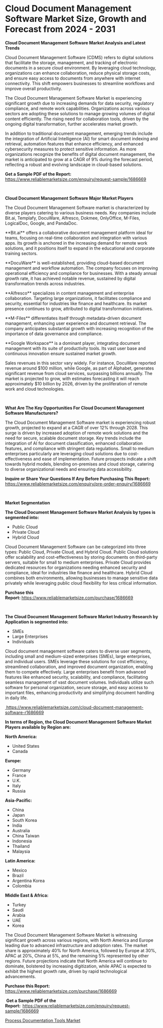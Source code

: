 <p><h1>Cloud Document Management Software Market Size, Growth and Forecast from 2024 - 2031</h1></p><p><strong>Cloud Document Management Software Market Analysis and Latest Trends</strong></p>
<p><p>Cloud Document Management Software (CDMS) refers to digital solutions that facilitate the storage, management, and tracking of electronic documents in a secure cloud environment. By leveraging cloud technology, organizations can enhance collaboration, reduce physical storage costs, and ensure easy access to documents from anywhere with internet connectivity. This shift empowers businesses to streamline workflows and improve overall productivity.</p><p>The Cloud Document Management Software Market is experiencing significant growth due to increasing demands for data security, regulatory compliance, and remote work capabilities. Organizations across various sectors are adopting these solutions to manage growing volumes of digital content efficiently. The rising need for collaboration tools, driven by the ongoing digital transformation, further accelerates market growth.</p><p>In addition to traditional document management, emerging trends include the integration of Artificial Intelligence (AI) for smart document indexing and retrieval, automation features that enhance efficiency, and enhanced cybersecurity measures to protect sensitive information. As more organizations recognize the benefits of digital document management, the market is anticipated to grow at a CAGR of 9% during the forecast period, reflecting a robust and evolving landscape in cloud-based solutions.</p></p>
<p><strong>Get a Sample PDF of the Report:&nbsp;</strong> <a href="https://www.reliablemarketsize.com/enquiry/request-sample/1686669?utm_campaign=1103&utm_medium=2&utm_source=Github&utm_content=ia&utm_term=31122024&utm_id=cloud-document-management-software">https://www.reliablemarketsize.com/enquiry/request-sample/1686669</a></p>
<p>&nbsp;</p>
<p><strong>Cloud Document Management Software Major Market Players</strong></p>
<p><p>The Cloud Document Management Software market is characterized by diverse players catering to various business needs. Key companies include Bit.ai, Templafy, DocuWare, Alfresco, Dokmee, OnlyOffice, M-Files, LogicalDoc, Google, and PandaDoc.</p><p>**Bit.ai** offers a collaborative document management platform ideal for teams, focusing on real-time collaboration and integration with various apps. Its growth is anchored in the increasing demand for remote work solutions, and it positions itself to expand in the educational and corporate training sectors.</p><p>**DocuWare** is well-established, providing cloud-based document management and workflow automation. The company focuses on improving operational efficiency and compliance for businesses. With a steady annual growth rate, it has achieved notable revenue, sustained by digital transformation trends across industries.</p><p>**Alfresco** specializes in content management and enterprise collaboration. Targeting large organizations, it facilitates compliance and security, essential for industries like finance and healthcare. Its market presence continues to grow, attributed to digital transformation initiatives.</p><p>**M-Files** differentiates itself through metadata-driven document management, enhancing user experience and document retrieval. The company anticipates substantial growth with increasing recognition of the importance of data governance and compliance.</p><p>**Google Workspace** is a dominant player, integrating document management with its suite of productivity tools. Its vast user base and continuous innovation ensure sustained market growth.</p><p>Sales revenues in this sector vary widely. For instance, DocuWare reported revenue around $100 million, while Google, as part of Alphabet, generates significant revenue from cloud services, surpassing billions annually. The market is projected to grow, with estimates forecasting it will reach approximately $10 billion by 2026, driven by the proliferation of remote work and cloud technologies.</p></p>
<p>&nbsp;</p>
<p><strong>What Are The Key Opportunities For Cloud Document Management Software Manufacturers?</strong></p>
<p><p>The Cloud Document Management Software market is experiencing robust growth, projected to expand at a CAGR of over 12% through 2028. This surge is driven by increased adoption of remote work solutions and the need for secure, scalable document storage. Key trends include the integration of AI for document classification, enhanced collaboration features, and compliance with stringent data regulations. Small to medium enterprises particularly are leveraging cloud solutions due to cost-effectiveness and ease of implementation. Future prospects indicate a shift towards hybrid models, blending on-premises and cloud storage, catering to diverse organizational needs and ensuring data accessibility.</p></p>
<p><strong>Inquire or Share Your Questions If Any Before Purchasing This Report:</strong> <a href="https://www.reliablemarketsize.com/enquiry/pre-order-enquiry/1686669?utm_campaign=1103&utm_medium=2&utm_source=Github&utm_content=ia&utm_term=31122024&utm_id=cloud-document-management-software">https://www.reliablemarketsize.com/enquiry/pre-order-enquiry/1686669</a></p>
<p>&nbsp;</p>
<p><strong>Market Segmentation</strong></p>
<p><strong>The Cloud Document Management Software Market Analysis by types is segmented into:</strong></p>
<p><ul><li>Public Cloud</li><li>Private Cloud</li><li>Hybrid Cloud</li></ul></p>
<p><p>Cloud Document Management Software can be categorized into three types: Public Cloud, Private Cloud, and Hybrid Cloud. Public Cloud solutions offer scalability and cost-effectiveness by storing documents on third-party servers, suitable for small to medium enterprises. Private Cloud provides dedicated resources for organizations needing enhanced security and compliance, ideal for industries like finance and healthcare. Hybrid Cloud combines both environments, allowing businesses to manage sensitive data privately while leveraging public cloud flexibility for less critical information.</p></p>
<p><strong>Purchase this Report:&nbsp;</strong><a href="https://www.reliablemarketsize.com/purchase/1686669?utm_campaign=1103&utm_medium=2&utm_source=Github&utm_content=ia&utm_term=31122024&utm_id=cloud-document-management-software">https://www.reliablemarketsize.com/purchase/1686669</a></p>
<p>&nbsp;</p>
<p><strong>The Cloud Document Management Software Market Industry Research by Application is segmented into:</strong></p>
<p><ul><li>SMEs</li><li>Large Enterprises</li><li>Individuals</li></ul></p>
<p><p>Cloud document management software caters to diverse user segments, including small and medium-sized enterprises (SMEs), large enterprises, and individual users. SMEs leverage these solutions for cost efficiency, streamlined collaboration, and improved document organization, enabling them to compete effectively. Large enterprises benefit from advanced features like enhanced security, scalability, and compliance, facilitating seamless management of vast document volumes. Individuals utilize such software for personal organization, secure storage, and easy access to important files, enhancing productivity and simplifying document handling in daily life.</p></p>
<p><a href="https://www.reliablemarketsize.com/cloud-document-management-software-r1686669?utm_campaign=1103&utm_medium=2&utm_source=Github&utm_content=ia&utm_term=31122024&utm_id=cloud-document-management-software">&nbsp;https://www.reliablemarketsize.com/cloud-document-management-software-r1686669</a></p>
<p><strong>In terms of Region, the Cloud Document Management Software Market Players available by Region are:</strong></p>
<p>
    <p> <strong> North America: </strong>
        <ul>
            <li>United States</li>
            <li>Canada</li>
        </ul>
        </p> 
    <p> <strong> Europe: </strong>
        <ul>
            <li>Germany</li>
            <li>France</li>
            <li>U.K.</li>
            <li>Italy</li>
            <li>Russia</li>
        </ul>
        </p> 
    <p> <strong> Asia-Pacific: </strong>
        <ul>
            <li>China</li>
            <li>Japan</li>
            <li>South Korea</li>
            <li>India</li>
            <li>Australia</li>
            <li>China Taiwan</li>
            <li>Indonesia</li>
            <li>Thailand</li>
            <li>Malaysia</li>
        </ul>
        </p> 
    <p> <strong> Latin America: </strong>
        <ul>
            <li>Mexico</li>
            <li>Brazil</li>
            <li>Argentina Korea</li>
            <li>Colombia</li>
        </ul>
        </p> 
    <p> <strong> Middle East & Africa: </strong>
        <ul>
            <li>Turkey</li>
            <li>Saudi</li>
            <li>Arabia</li>
            <li>UAE</li>
            <li>Korea</li>
        </ul>
    </p>
    </p>
<p><p>The Cloud Document Management Software Market is witnessing significant growth across various regions, with North America and Europe leading due to advanced infrastructure and adoption rates. The market share is approximately 40% for North America, followed by Europe at 30%, APAC at 20%, China at 5%, and the remaining 5% represented by other regions. Future projections indicate that North America will continue to dominate, bolstered by increasing digitization, while APAC is expected to exhibit the highest growth rate, driven by rapid technological advancements.</p></p>
<p><strong>Purchase this Report: </strong><a href="https://www.reliablemarketsize.com/purchase/1686669?utm_campaign=1103&utm_medium=2&utm_source=Github&utm_content=ia&utm_term=31122024&utm_id=cloud-document-management-software">https://www.reliablemarketsize.com/purchase/1686669</a></p>
<p>&nbsp;<strong>Get a Sample PDF of the Report:&nbsp;&nbsp;</strong><a href="https://www.reliablemarketsize.com/enquiry/request-sample/1686669?utm_campaign=1103&utm_medium=2&utm_source=Github&utm_content=ia&utm_term=31122024&utm_id=cloud-document-management-software">https://www.reliablemarketsize.com/enquiry/request-sample/1686669</a></p>
<p><strong></strong></p>
<p><p><a href="https://github.com/gdfhhhj/Market-Research-Report-List-7/blob/main/process-documentation-tools-market.md?utm_campaign=1103&utm_medium=2&utm_source=Github&utm_content=ia&utm_term=31122024&utm_id=cloud-document-management-software">Process Documentation Tools Market</a></p></p>